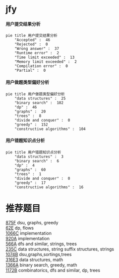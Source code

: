 # jfy

<!-- tabs:start -->



#### **用户提交结果分析**

```mermaid
pie title 用户提交结果分析
    "Accepted" :  46
    "Rejected" :  0
    "Wrong answer" :  37
    "Runtime error" :  2
    "Time limit exceeded" :  13
    "Memory limit exceeded" :  2
    "Compilation error" :  0
    "Partial" :  0
```

#### **用户做题类型偏好分析**

```mermaid
pie title 用户做题类型偏好分析
    "data structures" :  25
    "binary search" :  102
    "dp" :  46
    "graphs" :  20
    "trees" :  8
    "divide and conquer" :  0
    "greedy" :  152
    "constructive algorithms" :  104
```
#### **用户错题知识点分析**

```mermaid
pie title 用户错题知识点分析
    "data structures" :  3
    "binary search" :  6
    "dp" :  4
    "graphs" :  60
    "trees" :  1
    "divide and conquer" :  0
    "greedy" :  17
    "constructive algorithms" :  16
```



<!-- tabs:end -->
# 推荐题目
[875F](https://codeforces.com/contest/875/problem/F)		dsu,
                        graphs,
                        greedy		  
[62E](https://codeforces.com/contest/62/problem/E)		dp,
                        flows		  
[1066C](https://codeforces.com/contest/1066/problem/C)		implementation		  
[920A](https://codeforces.com/contest/920/problem/A)		implementation		  
[566A](https://codeforces.com/contest/566/problem/A)		dfs and similar,
                        strings,
                        trees		  
[235C](https://codeforces.com/contest/235/problem/C)		data structures,
                        string suffix structures,
                        strings		  
[1074B](https://codeforces.com/contest/1074/problem/B)		dsu,graphs,sortings,trees		  
[316E3](https://codeforces.com/contest/316E/problem/3)		data structures,
                        math		  
[1366A](https://codeforces.com/contest/1366/problem/A)		binary search,
                        greedy,
                        math		  
[1172B](https://codeforces.com/contest/1172/problem/B)		combinatorics,
                        dfs and similar,
                        dp,
                        trees		  
